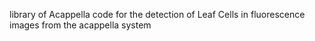 library of Acappella code for the detection of Leaf Cells in fluorescence images from the acappella system
